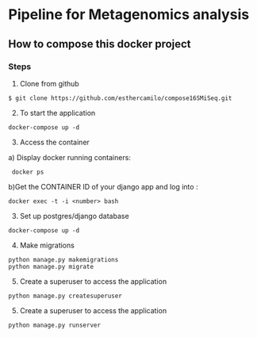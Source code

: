 # Pipeline for Metagenomics analysis

## How to compose this docker project

### Steps

1. Clone from github

```
$ git clone https://github.com/esthercamilo/compose16SMiSeq.git
```

2. To start the application

```
docker-compose up -d  
```
3. Access the container

a) Display docker running containers:

```
 docker ps  
```

b)Get the CONTAINER ID <number> of your django app and log into :

```
docker exec -t -i <number> bash  
```

3. Set up postgres/django database

```
docker-compose up -d  
```
4. Make migrations

```
python manage.py makemigrations
python manage.py migrate  
```


5. Create a superuser to access the application

```
python manage.py createsuperuser  
```

5. Create a superuser to access the application

```
python manage.py runserver  
```




